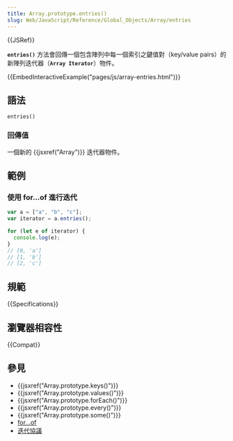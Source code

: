 ```yaml
---
title: Array.prototype.entries()
slug: Web/JavaScript/Reference/Global_Objects/Array/entries
---
```


{{JSRef}}

**`entries()`** 方法會回傳一個包含陣列中每一個索引之鍵值對（key/value pairs）的新陣列迭代器（**`Array Iterator`**）物件。

{{EmbedInteractiveExample("pages/js/array-entries.html")}}

## 語法

```js-nolint
entries()
```

### 回傳值

一個新的 {{jsxref("Array")}} 迭代器物件。

## 範例

### 使用 for...of 進行迭代

```js
var a = ["a", "b", "c"];
var iterator = a.entries();

for (let e of iterator) {
  console.log(e);
}
// [0, 'a']
// [1, 'b']
// [2, 'c']
```

## 規範

{{Specifications}}

## 瀏覽器相容性

{{Compat}}

## 參見

- {{jsxref("Array.prototype.keys()")}}
- {{jsxref("Array.prototype.values()")}}
- {{jsxref("Array.prototype.forEach()")}}
- {{jsxref("Array.prototype.every()")}}
- {{jsxref("Array.prototype.some()")}}
- [for...of](/zh-TW/docs/Web/JavaScript/Reference/Statements/for...of)
- [迭代協議](/zh-TW/docs/Web/JavaScript/Reference/Iteration_protocols)
